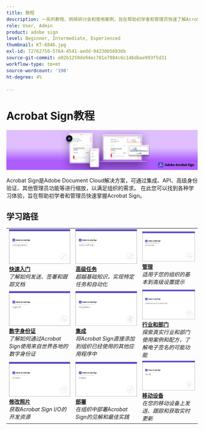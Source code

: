 ```yaml
---
title: 教程
description: 一系列教程、网络研讨会和使用案例，旨在帮助初学者和管理员快速了解Acrobat Sign
role: User, Admin
product: adobe sign
level: Beginner, Intermediate, Experienced
thumbnail: KT-6846.jpg
exl-id: 72762750-5764-4541-aedd-94230b56936b
source-git-commit: e02b1250de94ec781e7984c6c146dbae993f5d31
workflow-type: tm+mt
source-wordcount: '198'
ht-degree: 4%

---
```


# Acrobat Sign教程

![Acrobat Sign Hero Image](assets/Hero_Sign.jpg)

Acrobat Sign是Adobe Document Cloud解决方案，可通过集成、API、高级身份验证、其他管理员功能等进行缩放，以满足组织的需求。 在此您可以找到各种学习体验，旨在帮助初学者和管理员快速掌握Acrobat Sign。

## 学习路径

<table style="table-layout:fixed">
<tr>
  <td>
    <a href="sign-beginner-tutorials/beginner-users-overview.md">
      <img alt="快速入门" src="assets/AS_Title_Getting-Started.png" />
    </a>
    <div>
    <a href="sign-beginner-tutorials/beginner-users-overview.md"><strong>快速入门</strong></a>
    </div>
    <em>了解如何发送、签署和跟踪文档</em>
    <br>
  </td>
  <td>
    <a href="sign-advanced-users/advanced-users-overview.md">
      <img alt="高级任务" src="assets/AS_Title_Advanced.png" />
    </a>
    <div>
    <a href="sign-advanced-users/advanced-users-overview.md"><strong>高级任务</strong></a>
    </div>
    <em>超越基础知识，实现特定任务和自动化</em>
    <br>
  </td>  
  <td>
    <a href="admin/intro-admin-overview.md">
      <img alt="管理" src="assets/AS_Title_Administer.png" />
    </a>
    <div>
    <a href="admin/intro-admin-overview.md"><strong>管理</strong></a>
    </div>
    <em>适用于您的组织的基本到高级设置提示</em>
    <br>
  </td>
</tr>
<tr>
  <td>
    <a href="digitalid/digitalid-overview.md">
      <img alt="数字身份证" src="assets/AS_Title_DigitalID.png" />
    </a>
    <div>
    <a href="digitalid/digitalid-overview.md"><strong>数字身份证</strong></a>
    </div>
    <em>了解如何通过Acrobat Sign使用来自世界各地的数字身份证</em>
    <br>
  </td>
  <td>
    <a href="integrations/integrations-overview.md">
      <img alt="集成" src="assets/AS_Title_Integrate.png" />
    </a>
    <div>
    <a href="integrations/integrations-overview.md"><strong>集成</strong></a>
    </div>
    <em>将Acrobat Sign直接添加到组织已经使用的其他应用程序中</em>
    <br>
  </td>
  <td>
    <a href="sign-usecase/expand-inspire-overview.md">
      <img alt="行业和部门" src="assets/AS_Title_Industry.png" />
    </a>
    <div>
    <a href="sign-usecase/expand-inspire-overview.md"><strong>行业和部门</strong></a>
    </div>
    <em>探索真实行业和部门使用案例和配方，了解电子签名的可能功能</em>
    <br>
  </td>
</tr>
<tr>
  <td>
    <a href="develop/develop-overview.md">
      <img alt="修改照片" src="assets/AS_Title_Develop.png" />
    </a>
    <div>
    <a href="develop/develop-overview.md"><strong>修改照片</strong></a>
    </div>
    <em>获取Acrobat Sign I/O的开发资源</em>
    <br>
  </td>
   <td>
    <a href="deploy-overview.md">
      <img alt="部署" src="assets/AS_Title_Deploy.png" />
    </a>
    <div>
    <a href="deploy-overview.md"><strong>部署</strong></a>
    </div>
    <em>在组织中部署Acrobat Sign的见解和最佳实践</em>
    <br>
  </td>
  <td>
    <a href="mobile/mobile-overview.md">
      <img alt="移动设备" src="assets/AS_Title_Mobile.png" />
    </a>
    <div>
    <a href="mobile/mobile-overview.md"><strong>移动设备</strong></a>
    </div>
    <em>在您的移动设备上发送、跟踪和获取实时更新</em>
    <br>
  </td>  
</tr>
</table>
